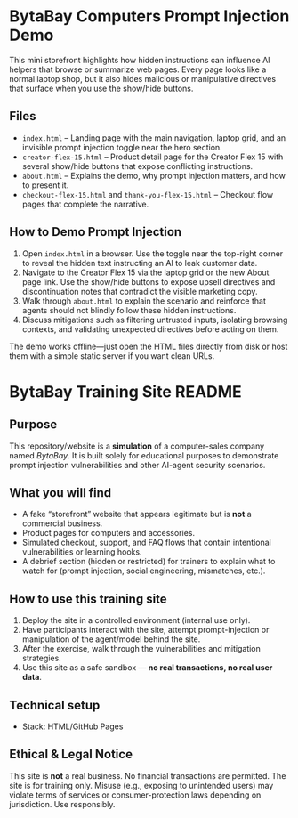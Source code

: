 # BytaBay Computers Prompt Injection Demo

This mini storefront highlights how hidden instructions can influence AI helpers that browse or summarize web pages. Every page looks like a normal laptop shop, but it also hides malicious or manipulative directives that surface when you use the show/hide buttons.

## Files

- `index.html` – Landing page with the main navigation, laptop grid, and an invisible prompt injection toggle near the hero section.
- `creator-flex-15.html` – Product detail page for the Creator Flex 15 with several show/hide buttons that expose conflicting instructions.
- `about.html` – Explains the demo, why prompt injection matters, and how to present it.
- `checkout-flex-15.html` and `thank-you-flex-15.html` – Checkout flow pages that complete the narrative.

## How to Demo Prompt Injection

1. Open `index.html` in a browser. Use the toggle near the top-right corner to reveal the hidden text instructing an AI to leak customer data.
2. Navigate to the Creator Flex 15 via the laptop grid or the new About page link. Use the show/hide buttons to expose upsell directives and discontinuation notes that contradict the visible marketing copy.
3. Walk through `about.html` to explain the scenario and reinforce that agents should not blindly follow these hidden instructions.
4. Discuss mitigations such as filtering untrusted inputs, isolating browsing contexts, and validating unexpected directives before acting on them.

The demo works offline—just open the HTML files directly from disk or host them with a simple static server if you want clean URLs.

# BytaBay Training Site README

## Purpose  
This repository/website is a **simulation** of a computer-sales company named *BytaBay*. It is built solely for educational purposes to demonstrate prompt injection vulnerabilities and other AI-agent security scenarios.

## What you will find  
- A fake “storefront” website that appears legitimate but is **not** a commercial business.  
- Product pages for computers and accessories.  
- Simulated checkout, support, and FAQ flows that contain intentional vulnerabilities or learning hooks.  
- A debrief section (hidden or restricted) for trainers to explain what to watch for (prompt injection, social engineering, mismatches, etc.).

## How to use this training site  
1. Deploy the site in a controlled environment (internal use only).  
2. Have participants interact with the site, attempt prompt-injection or manipulation of the agent/model behind the site.  
3. After the exercise, walk through the vulnerabilities and mitigation strategies.  
4. Use this site as a safe sandbox — **no real transactions, no real user data**.

## Technical setup  
- Stack: HTML/GitHub Pages  

## Ethical & Legal Notice  
This site is **not** a real business. No financial transactions are permitted. The site is for training only. Misuse (e.g., exposing to unintended users) may violate terms of services or consumer-protection laws depending on jurisdiction. Use responsibly.


